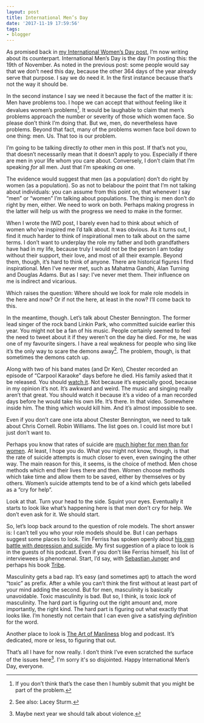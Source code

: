 ```yaml
---
layout: post
title: International Men’s Day
date: '2017-11-19 17:59:56'
tags:
- blogger
---
```


As promised back in [my International Women’s Day post](http://harveynick.com/2017/03/08/international-womens-day/), I’m now writing about its counterpart. International Men’s Day is the day I’m posting this: the 19th of November. As noted in the previous post: some people would say that we don’t need this day, because the other 364 days of the year already serve that purpose. I say we do need it. In the first instance because that’s not the way it should be.

In the second instance I say we need it because the fact of the matter it is: Men have problems too. I hope we can accept that without feeling like it devalues women’s problems[^1]. It would be laughable to claim that men’s problems approach the number or severity of those which women face. So please don’t think I’m doing that. But we, men, do nevertheless have problems. Beyond that fact, many of the problems women face boil down to one thing: men. Us. That too is our problem.

I’m going to be talking directly *to* other men in this post. If that’s not you, that doesn’t necessarily mean that it doesn’t apply to you. Especially if there are men in your life whom you care about. Conversely, I don’t claim that I’m speaking *for* all men. Just that I’m speaking *as* one.

The evidence would suggest that men (as a population) don’t do right by women (as a population). So as not to belabour the point that I’m not talking about individuals: you can assume from this point on, that whenever I say “men” or “women” I’m talking about populations. The thing is: men don’t do right by men, either. We need to work on both. Perhaps making progress in the latter will help us with the progress we need to make in the former.

When I wrote the IWD post, I barely even had to think about which of women who’ve inspired me I’d talk about. It was obvious. As it turns out, I find it much harder to think of inspirational men to talk about on the same terms. I don’t want to underplay the role my father and both grandfathers have had in my life, because truly I would not be the person I am today without their support, their love, and most of all their example. Beyond them, though, it’s hard to think of anyone. There are historical figures I find inspirational. Men I’ve never met, such as Mahatma Gandhi, Alan Turning and Douglas Adams. But as I say: I’ve never met them. Their influence on me is indirect and vicarious.

Which raises the question: Where should we look for male role models in the here and now? Or if not the here, at least in the now? I’ll come back to this.

In the meantime, though. Let’s talk about Chester Bennington. The former lead singer of the rock band Linkin Park, who committed suicide earlier this year. You might not be a fan of his music. People certainly seemed to feel the need to tweet about it if they weren’t on the day he died. For me, he was one of my favourite singers. I have a real weakness for people who sing like it’s the only way to scare the demons away[^2]. The problem, though, is that sometimes the demons catch up.

Along with two of his band mates (and Dr Ken), Chester recorded an episode of “Carpool Karaoke” days before he died. His family asked that it be released. You should [watch it](http://www.nme.com/news/music/linkin-park-chester-bennington-carpool-karaoke-2147968). Not because it’s especially good, because in my opinion it’s not. It’s awkward and weird. The music and singing really aren’t that great. You should watch it because it’s a video of a man recorded days before he would take his own life. It’s there. In that video. Somewhere inside him. The thing which would kill him. And it’s almost impossible to see.

Even if you don’t care one iota about Chester Bennington, we need to talk about Chris Cornell. Robin Williams. The list goes on. I could list more but I just don’t want to.

Perhaps you know that rates of suicide are [much higher for men than for women](https://en.m.wikipedia.org/wiki/Gender_differences_in_suicide). At least, I hope you do. What you might not know, though, is that the rate of suicide attempts is much closer to even, even swinging the other way. The main reason for this, it seems, is the choice of method. Men chose methods which end their lives there and then. Women choose methods which take time and allow them to be saved, either by themselves or by others. Women’s suicide attempts tend to be of a kind which gets labelled as a “cry for help”.

Look at that. Turn your head to the side. Squint your eyes. Eventually it starts to look like what’s happening here is that men don’t cry for help. We don’t even ask for it. We should start.

So, let’s loop back around to the question of role models. The short answer is: I can’t tell you who your role models should be. But I can perhaps suggest some places to look. Tim Ferriss has spoken openly about [his own battle with depression and suicide](https://youtu.be/5J6jAC6XxAI). My first suggestion of a place to look is in the guests of his podcast. Even if you don’t like Ferriss himself, his list of interviewees is phenomenal. Start, I’d say, with [Sebastian Junger](https://tim.blog/2016/05/22/sebastian-junger/) and perhaps his book [Tribe](http://www.amazon.com/dp/1455566381/?tag=ftrsnnet-20).

Masculinity gets a bad rap. It’s easy (and sometimes apt) to attach the word “toxic” as prefix. After a while you can’t think the first without at least part of your mind adding the second. But for men, masculinity is basically unavoidable. Toxic masculinity is bad. But so, I think, is toxic *lack* of masculinity. The hard part is figuring out the right amount and, more importantly, the right kind. The hard part is figuring out what exactly that looks like. I’m honestly not certain that I can even give a satisfying *definition* for the word.

Another place to look is [The Art of Manliness](https://www.artofmanliness.com) blog and podcast. It’s dedicated, more or less, to figuring that out.

That’s all I have for now really. I don’t think I’ve even scratched the surface of the issues here[^3]. I'm sorry it's so disjointed. Happy International Men’s Day, everyone.


[^1]:	If you don’t think that’s the case then I humbly submit that you might be part of the problem.

[^2]:	See also: Lacey Sturm.

[^3]:	Maybe next year we should talk about violence.